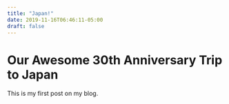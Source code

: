 ```yaml
---
title: "Japan!"
date: 2019-11-16T06:46:11-05:00
draft: false
---
```


# Our Awesome 30th Anniversary Trip to Japan

This is my first post on my blog.





